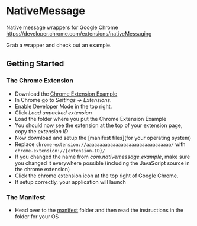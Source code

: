 # NativeMessage

Native message wrappers for Google Chrome https://developer.chrome.com/extensions/nativeMessaging

Grab a wrapper and check out an example.

## Getting Started

### The Chrome Extension

* Download the [Chrome Extension Example](examples/chrome-extension)
* In Chrome go to _Settings -> Extensions_.
* Enable Developer Mode in the top right.
* Click _Load unpacked extension_
* Load the folder where you put the Chrome Extension Example
* You should now see the extension at the top of your extension page, copy the _extension ID_
* Now download and setup the [manifest files](for your operating system)
* Replace `chrome-extension://aaaaaaaaaaaaaaaaaaaaaaaaaaaaaaaa/` with `chrome-extension://{extension-ID}/`
* If you changed the name from _com.nativemessage.example_, make sure you changed it everywhere possible (including the JavaScript source in the chrome extension)
* Click the chrome extension icon at the top right of Google Chrome.
* If setup correctly, your application will launch

### The Manifest

* Head over to the [manifest](./manifest) folder and then read the instructions in the folder for your OS
